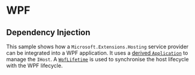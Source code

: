# WPF

## Dependency Injection

This sample shows how a `Microsoft.Extensions.Hosting` service provider can be integrated into a WPF application.
It uses a [derived `Application`](src/Wpf.Hosting/HostingApplication.cs) to manage the `IHost`.
A [`WpfLifetime`](src/Wpf.Hosting/WpfLifetime.cs) is used to synchronise the host lifecycle with the WPF lifecycle.
